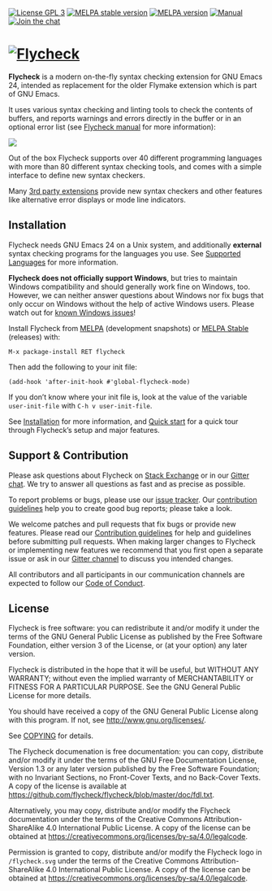 [![License GPL 3](https://img.shields.io/badge/license-GPL_3-blue.svg)][COPYING]
[![MELPA stable version](http://stable.melpa.org/packages/flycheck-badge.svg)](http://stable.melpa.org/#/flycheck)
[![MELPA version](http://melpa.org/packages/flycheck-badge.svg)](http://melpa.org/#/flycheck)
[![Manual](https://img.shields.io/badge/manual-latest-green.svg)][manual]
[![Join the chat](https://badges.gitter.im/flycheck/flycheck.svg)](https://gitter.im/flycheck/flycheck)

# [![Flycheck][logo]](http://www.flycheck.org) #

**Flycheck** is a modern on-the-fly syntax checking extension for GNU Emacs 24,
intended as replacement for the older Flymake extension which is part of GNU
Emacs.

It uses various syntax checking and linting tools to check the contents of
buffers, and reports warnings and errors directly in the buffer or in an
optional error list (see [Flycheck manual][manual] for more information):

![](https://raw.githubusercontent.com/flycheck/flycheck/master/doc/images/flycheck-annotated.png)

Out of the box Flycheck supports over 40 different programming languages with
more than 80 different syntax checking tools, and comes with a simple interface
to define new syntax checkers.

Many [3rd party extensions](http://flycheck.org/extensions.html) provide
new syntax checkers and other features like alternative error displays or mode
line indicators.

[COPYING]: https://github.com/flycheck/flycheck/blob/master/COPYING
[manual]: http://www.flycheck.org/manual/latest/index.html
[logo]: https://raw.githubusercontent.com/flycheck/flycheck/master/doc/images/logo.png

## Installation ##

Flycheck needs GNU Emacs 24 on a Unix system, and additionally **external**
syntax checking programs for the languages you use.  See [Supported Languages][]
for more information.

**Flycheck does not officially support Windows**, but tries to maintain Windows
compatibility and should generally work fine on Windows, too.  However, we can
neither answer questions about Windows nor fix bugs that only occur on Windows
without the help of active Windows users.  Please watch out for
[known Windows issues][windows]!

Install Flycheck from [MELPA](http://melpa.org) (development snapshots) or
[MELPA Stable](http://stable.melpa.org) (releases) with:

    M-x package-install RET flycheck

Then add the following to your init file:

    (add-hook 'after-init-hook #'global-flycheck-mode)

If you don’t know where your init file is, look at the value of the variable
`user-init-file` with `C-h v user-init-file`.

See [Installation][] for more information, and [Quick start][] for a quick tour
through Flycheck’s setup and major features.

[Supported Languages]: http://www.flycheck.org/manual/latest/Supported-languages.html#Supported-languages
[Installation]: http://www.flycheck.org/manual/latest/Installation.html#Installation
[Quick start]: http://www.flycheck.org/manual/latest/Quickstart.html#Quickstart
[windows]: https://github.com/flycheck/flycheck/labels/B-Windows%20only

## Support & Contribution ##

Please ask questions about Flycheck on [Stack Exchange][sx] or in our
[Gitter chat][gitter].  We try to answer all questions as fast and as precise as
possible.

To report problems or bugs, please use our [issue tracker][].  Our
[contribution guidelines][contrib] help you to create good bug reports; please
take a look.

We welcome patches and pull requests that fix bugs or provide new features.
Please read our [Contribution guidelines][contrib] for help and guidelines
before submitting pull requests.  When making larger changes to Flycheck or
implementing new features we recommend that you first open a separate issue or
ask in our [Gitter channel][gitter] to discuss you intended changes.

All contributors and all participants in our communication channels are expected
to follow our [Code of Conduct][coc].

[sx]: https://emacs.stackexchange.com/questions/tagged/flycheck
[gitter]: https://gitter.im/flycheck/flycheck
[Issue Tracker]: https://github.com/flycheck/flycheck/issues
[contrib]: https://github.com/flycheck/flycheck/blob/master/CONTRIBUTING.md
[Waffle Board]: http://waffle.io/flycheck/flycheck
[coc]: https://github.com/flycheck/flycheck/blob/master/CONDUCT.md

## License ##

Flycheck is free software: you can redistribute it and/or modify it under the
terms of the GNU General Public License as published by the Free Software
Foundation, either version 3 of the License, or (at your option) any later
version.

Flycheck is distributed in the hope that it will be useful, but WITHOUT ANY
WARRANTY; without even the implied warranty of MERCHANTABILITY or FITNESS FOR A
PARTICULAR PURPOSE.  See the GNU General Public License for more details.

You should have received a copy of the GNU General Public License along with
this program.  If not, see <http://www.gnu.org/licenses/>.

See [COPYING][] for details.

The Flycheck documenation is free documentation: you can copy, distribute and/or
modify it under the terms of the GNU Free Documentation License, Version 1.3 or
any later version published by the Free Software Foundation; with no Invariant
Sections, no Front-Cover Texts, and no Back-Cover Texts.  A copy of the license
is available at <https://github.com/flycheck/flycheck/blob/master/doc/fdl.txt>.

Alternatively, you may copy, distribute and/or modify the Flycheck documentation
under the terms of the Creative Commons Attribution-ShareAlike 4.0 International
Public License.  A copy of the license can be obtained at
<https://creativecommons.org/licenses/by-sa/4.0/legalcode>.

Permission is granted to copy, distribute and/or modify the Flycheck logo in
`/flycheck.svg` under the terms of the Creative Commons Attribution-ShareAlike
4.0 International Public License.  A copy of the license can be obtained at
<https://creativecommons.org/licenses/by-sa/4.0/legalcode>.
